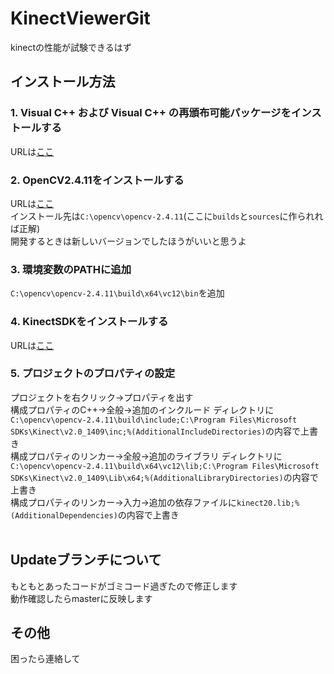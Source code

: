 # KinectViewerGit
kinectの性能が試験できるはず  

## インストール方法
### 1. Visual C++ および Visual C++ の再頒布可能パッケージをインストールする
URLは[ここ](https://support.microsoft.com/ja-jp/help/3179560/update-for-visual-c-2013-and-visual-c-redistributable-package)  
### 2. OpenCV2.4.11をインストールする  
URLは[ここ](https://sourceforge.net/projects/opencvlibrary/files/opencv-win/2.4.11/opencv-2.4.11.exe/download)  
インストール先は`C:\opencv\opencv-2.4.11`(ここに`builds`と`sources`に作られれば正解)  
開発するときは新しいバージョンでしたほうがいいと思うよ  
### 3. 環境変数のPATHに追加
`C:\opencv\opencv-2.4.11\build\x64\vc12\bin`を追加  
### 4. KinectSDKをインストールする  
URLは[ここ](https://www.microsoft.com/en-us/download/details.aspx?id=44561)  
### 5. プロジェクトのプロパティの設定  
プロジェクトを右クリック→プロパティを出す  
構成プロパティのC++→全般→追加のインクルード ディレクトリに`C:\opencv\opencv-2.4.11\build\include;C:\Program Files\Microsoft SDKs\Kinect\v2.0_1409\inc;%(AdditionalIncludeDirectories)`の内容で上書き  
構成プロパティのリンカー→全般→追加のライブラリ ディレクトリに`C:\opencv\opencv-2.4.11\build\x64\vc12\lib;C:\Program Files\Microsoft SDKs\Kinect\v2.0_1409\Lib\x64;%(AdditionalLibraryDirectories)`の内容で上書き  
構成プロパティのリンカー→入力→追加の依存ファイルに`kinect20.lib;%(AdditionalDependencies)`の内容で上書き  
  
## Updateブランチについて  
もともとあったコードがゴミコード過ぎたので修正します  
動作確認したらmasterに反映します  
  
## その他
困ったら連絡して
